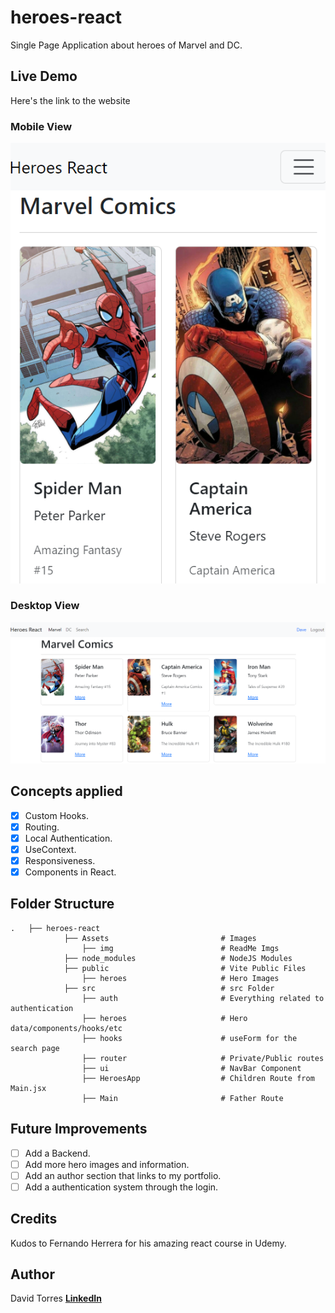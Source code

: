 # heroes-react
Single Page Application about heroes of Marvel and DC.

## Live Demo
Here's the link to the website

### Mobile View
![mobile_view](./Assets//img/mobile-view.png) 

### Desktop View
![mobile_view](./Assets//img/desktop-view.png) 

## Concepts applied
- [x] Custom Hooks.
- [x] Routing.
- [x] Local Authentication.
- [x] UseContext.
- [x] Responsiveness.
- [x] Components in React.

## Folder Structure
    .   ├── heroes-react
                ├── Assets                         # Images
                    ├── img                        # ReadMe Imgs
                ├── node_modules                   # NodeJS Modules
                ├── public                         # Vite Public Files
                    ├── heroes                     # Hero Images
                ├── src                            # src Folder
                    ├── auth                       # Everything related to authentication
                    ├── heroes                     # Hero data/components/hooks/etc   
                    ├── hooks                      # useForm for the search page
                    ├── router                     # Private/Public routes
                    ├── ui                         # NavBar Component
                    ├── HeroesApp                  # Children Route from Main.jsx
                    ├── Main                       # Father Route

## Future Improvements
- [ ] Add a Backend.
- [ ] Add more hero images and information.
- [ ] Add an author section that links to my portfolio.
- [ ] Add a authentication system through the login.

## Credits
Kudos to Fernando Herrera for his amazing react course in Udemy.

## Author
David Torres [**LinkedIn**](https://www.linkedin.com/in/david-tc/)
